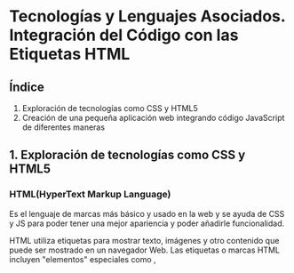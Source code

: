
# Tecnologías y Lenguajes Asociados. Integración del Código con las Etiquetas HTML

## Índice

1. Exploración de tecnologías como CSS y HTML5
2. Creación de una pequeña aplicación web integrando código JavaScript de diferentes maneras

## 1. Exploración de tecnologías como CSS y HTML5

### HTML(HyperText Markup Language)

Es el lenguaje de marcas más básico y usado en la web y se ayuda de CSS y JS para poder tener una mejor apariencia y poder añadirle funcionalidad.

HTML utiliza etiquetas para mostrar texto, imágenes y otro contenido que puede ser mostrado en un navegador Web. Las etiquetas o marcas HTML incluyen "elementos" especiales como <head>, <title>, <body>, etc...

Las etiquetas de un archivo HTML consisten en el nombre del elemento rodeado por "<" y ">". El nombre de un elemento dentro de una etiqueta no distingue entre mayúsculas y minúsculas. Por ejemplo, la etiqueta <title> se puede escribir como <Title>, <TITLE> o de cualquier otra forma, pero lo recomendado y estandarizado es usar minúsculas en las etiquetas.

*Información sacada del recurso: <https://developer.mozilla.org/es/docs/Web/HTML/>*

### CSS(Cascading Style Sheets)

Es un lenguaje de marcas que maneja el diseño y presentación de las páginas web y define como se ve una página web cuando un usuario la visita. Funciona junto con el lenguaje HTML que se encarga del contenido básico de los sitios.

Para muchas personas, una simple plantilla de blog es suficiente. Aun así, cuando quieras personalizar la apariencia de un sitio, necesitarás implementar CSS.

Con CSS puedes creas reglas sobre los elementos del HTML al que está vinculado para que cada elemento tenga su estilo personalizado y por separado al resto de elementos, esto nos permite una personalización muy amplia.

*Información sacada del recurso: <https://blog.hubspot.es/website/que-es-css#que-es/>*

## 2. Creación de una pequeña aplicación web integrando código JavaScript de diferentes maneras

[Ejemplo javascript](https://juanrabaro.github.io/P1_BaroLopezJuanRamon_DWEC/parte5/ejemploJS/index.html)

La página web se encuentra en la carpeta llamada **ejemploJS** que se encuentra en este directorio.
